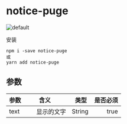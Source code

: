 # notice-puge

![default](http://p5qgrn52w.bkt.clouddn.com/%E5%BD%95%E5%88%B6_2018_07_02_18_24_37_54.gif)

安装
```
npm i -save notice-puge
或
yarn add notice-puge
```

## 参数

| 参数        | 含义         | 类型  | 是否必须  |
| ----------- |:-------------:| -----:| -----:|
|text| 显示的文字 | String | true |